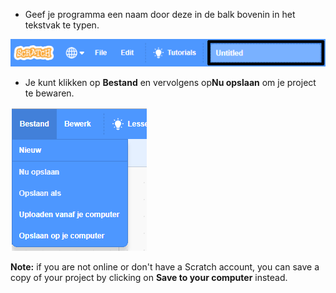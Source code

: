+ Geef je programma een naam door deze in de balk bovenin in het tekstvak te typen.

![scratch project name textbox](images/name-annotated.png)

+ Je kunt klikken op **Bestand** en vervolgens op**Nu opslaan** om je project te bewaren.

![screenshot](images/save.png)

**Note:** if you are not online or don't have a Scratch account, you can save a copy of your project by clicking on **Save to your computer** instead.